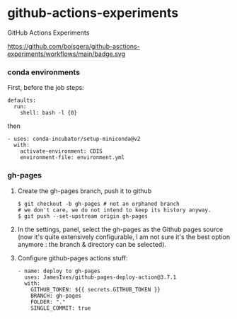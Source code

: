 

# github-actions-experiments
GitHub Actions Experiments

https://github.com/boisgera/github-asctions-experiments/workflows/main/badge.svg

### conda environments

First, before the job steps:

    defaults:
      run:
        shell: bash -l {0}    

then

    - uses: conda-incubator/setup-miniconda@v2
      with:
        activate-environment: CDIS
        environment-file: environment.yml

### gh-pages

 1. Create the gh-pages branch, push it to github

        $ git checkout -b gh-pages # not an orphaned branch
        # we don't care, we do not intend to keep its history anyway.
        $ git push --set-upstream origin gh-pages

 2. In the settings, panel, select the gh-pages as the Github pages source 
    (now it's quite extensively configurable, I am not sure it's the best
    option anymore : the branch & directory can be selected).


 3. Configure github-pages actions stuff:

        - name: deploy to gh-pages
          uses: JamesIves/github-pages-deploy-action@3.7.1
          with:
            GITHUB_TOKEN: ${{ secrets.GITHUB_TOKEN }}
            BRANCH: gh-pages
            FOLDER: "."
            SINGLE_COMMIT: true
